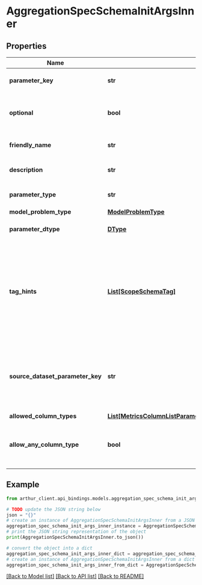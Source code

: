 # AggregationSpecSchemaInitArgsInner


## Properties

Name | Type | Description | Notes
------------ | ------------- | ------------- | -------------
**parameter_key** | **str** | Name of the parameter. | 
**optional** | **bool** | Boolean denoting if the parameter is optional. | [optional] [default to False]
**friendly_name** | **str** | User facing name of the parameter. | 
**description** | **str** | Description of the parameter. | 
**parameter_type** | **str** |  | [optional] [default to 'column_list']
**model_problem_type** | [**ModelProblemType**](ModelProblemType.md) |  | [optional] 
**parameter_dtype** | [**DType**](DType.md) | Data type of the parameter. | 
**tag_hints** | [**List[ScopeSchemaTag]**](ScopeSchemaTag.md) | List of tags that are applicable to this parameter. Datasets with columns that have matching tags can be inferred this way. | [optional] [default to []]
**source_dataset_parameter_key** | **str** | Name of the parameter that provides the dataset to be used for this column. | 
**allowed_column_types** | [**List[MetricsColumnListParameterSchemaAllowedColumnTypesInner]**](MetricsColumnListParameterSchemaAllowedColumnTypesInner.md) |  | [optional] 
**allow_any_column_type** | **bool** | Indicates if this metric parameter can accept any column type. | [optional] [default to False]

## Example

```python
from arthur_client.api_bindings.models.aggregation_spec_schema_init_args_inner import AggregationSpecSchemaInitArgsInner

# TODO update the JSON string below
json = "{}"
# create an instance of AggregationSpecSchemaInitArgsInner from a JSON string
aggregation_spec_schema_init_args_inner_instance = AggregationSpecSchemaInitArgsInner.from_json(json)
# print the JSON string representation of the object
print(AggregationSpecSchemaInitArgsInner.to_json())

# convert the object into a dict
aggregation_spec_schema_init_args_inner_dict = aggregation_spec_schema_init_args_inner_instance.to_dict()
# create an instance of AggregationSpecSchemaInitArgsInner from a dict
aggregation_spec_schema_init_args_inner_from_dict = AggregationSpecSchemaInitArgsInner.from_dict(aggregation_spec_schema_init_args_inner_dict)
```
[[Back to Model list]](../README.md#documentation-for-models) [[Back to API list]](../README.md#documentation-for-api-endpoints) [[Back to README]](../README.md)


